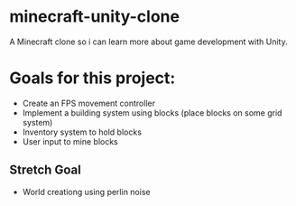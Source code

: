 # minecraft-unity-clone
A Minecraft clone so i can learn more about game development with Unity.

# Goals for this project:

- Create an FPS movement controller
- Implement a building system using blocks (place blocks on some grid system)
- Inventory system to hold blocks
- User input to mine blocks

## Stretch Goal
- World creationg using perlin noise
